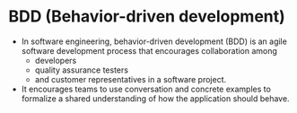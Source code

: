 # BDD (Behavior-driven development)
* In software engineering, behavior-driven development (BDD) is an agile software development process that encourages collaboration among
    * developers
    * quality assurance testers
    * and customer representatives in a software project.
*  It encourages teams to use conversation and concrete examples to formalize a shared understanding of how the application should behave.